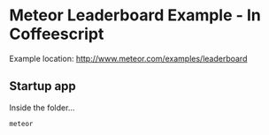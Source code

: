 # Meteor Leaderboard Example - In Coffeescript
Example location: http://www.meteor.com/examples/leaderboard

## Startup app
Inside the folder…

`meteor`